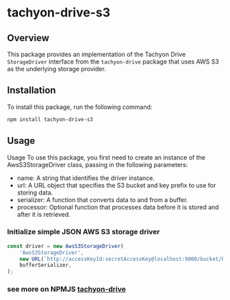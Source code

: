 # tachyon-drive-s3

## Overview

This package provides an implementation of the Tachyon Drive `StorageDriver` interface from the `tachyon-drive` package that uses AWS S3 as the underlying storage provider.

## Installation

To install this package, run the following command:

```bash
npm install tachyon-drive-s3
```

## Usage
Usage
To use this package, you first need to create an instance of the AwsS3StorageDriver class, passing in the following parameters:

 - name: A string that identifies the driver instance.
 - url: A URL object that specifies the S3 bucket and key prefix to use for storing data.
 - serializer: A function that converts data to and from a buffer.
 - processor: Optional function that processes data before it is stored and after it is retrieved.

### Initialize simple JSON AWS S3 storage driver

```typescript
const driver = new AwsS3StorageDriver(
	'AwsS3StorageDriver',
	new URL(`http://accessKeyId:secretAccessKey@localhost:9000/bucket/key?forcePathStyle=true&region=us-east-1`),
	bufferSerializer,
);
```

### see more on NPMJS [tachyon-drive](https://www.npmjs.com/package/tachyon-drive)